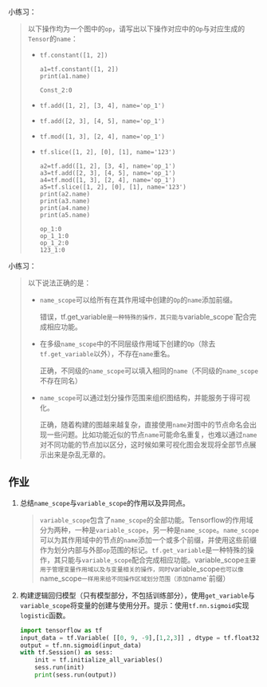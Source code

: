 小练习：

> 以下操作均为一个图中的`op`，请写出以下操作对应中的`Op`与对应生成的`Tensor`的`name`：
>
> - `tf.constant([1, 2])`
>
>   ```
>   a1=tf.constant([1, 2])
>   print(a1.name)
>   ```
>
>   ```
>   Const_2:0
>   ```
>
> - `tf.add([1, 2], [3, 4], name='op_1')`
>
> - `tf.add([2, 3], [4, 5], name='op_1')`
>
> - `tf.mod([1, 3], [2, 4], name='op_1')`
>
> - `tf.slice([1, 2], [0], [1], name='123')`
>
>   ```
>   a2=tf.add([1, 2], [3, 4], name='op_1')
>   a3=tf.add([2, 3], [4, 5], name='op_1')
>   a4=tf.mod([1, 3], [2, 4], name='op_1')
>   a5=tf.slice([1, 2], [0], [1], name='123')
>   print(a2.name)
>   print(a3.name)
>   print(a4.name)
>   print(a5.name)
>   
>   op_1:0
>   op_1_1:0
>   op_1_2:0
>   123_1:0
>   ```

小练习：

> 以下说法正确的是：
>
> - `name_scope`可以给所有在其作用域中创建的`Op`的`name`添加前缀。
>
>   错误，tf.get_variable`是一种特殊的操作，其只能与`variable_scope`配合完成相应功能。
>
> - 在多级`name_scope`中的不同层级作用域下创建的`Op`（除去`tf.get_variable`以外），不存在`name`重名。
>
>   正确，不同级的`name_scope`可以填入相同的`name`（不同级的`name_scope`不存在同名）
>
> - `name_scope`可以通过划分操作范围来组织图结构，并能服务于得可视化。
>
>   正确，随着构建的图越来越复杂，直接使用`name`对图中的节点命名会出现一些问题。比如功能近似的节点`name`可能命名重复，也难以通过`name`对不同功能的节点加以区分，这时候如果可视化图会发现将全部节点展示出来是杂乱无章的。

## 作业

1. 总结`name_scope`与`variable_scope`的作用以及异同点。

   > `variable_scope`包含了`name_scope`的全部功能。Tensorflow的作用域分为两种，一种是`variable_scope`，另一种是`name_scope`。`name_scope`可以为其作用域中的节点的`name`添加一个或多个前缀，并使用这些前缀作为划分内部与外部`op`范围的标记。`tf.get_variable`是一种特殊的操作，其只能与`variable_scope`配合完成相应功能。variable_scope`主要用于管理变量作用域以及与变量相关的操作，同时`variable_scope`也可以像`name_scope`一样用来给不同操作区域划分范围（添加`name`前缀）

2. 构建逻辑回归模型（只有模型部分，不包括训练部分），使用`get_variable`与`variable_scope`将变量的创建与使用分开。提示：使用`tf.nn.sigmoid`实现`logistic`函数。

   ```python
   import tensorflow as tf
   input_data = tf.Variable( [[0, 9, -9],[1,2,3]] , dtype = tf.float32 )
   output = tf.nn.sigmoid(input_data)
   with tf.Session() as sess:
       init = tf.initialize_all_variables()
       sess.run(init)
       print(sess.run(output))
   ```

   